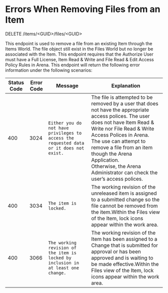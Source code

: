 # Errors When Removing Files from an Item
DELETE /items/&lt;GUID&gt;/files/&lt;GUID&gt;

This endpoint is used to remove a file from an existing Item through the Items World.  The file object still exist in the Files World but no longer be associated with the Item.  This endpoint requires that the Authorize User must have a Full License, Item Read & Write and File Read & Edit Access Policy Rules in Arena. This endpoint will return the following error information under the following scenarios:  


| Status Code  | Error Code  | Message  | Explanation  |
|  --- |  --- |  --- |  --- | 
| 400  | 3024  |  ```Either you do not have privileges to access the requested data or it does not exist.```    | The file is attempted to be removed by a user that does not have the appropriate access polices. The user does not have Item Read & Write nor File Read & Write Access Polices in Arena. <br> The use can attempt to remove a file from an item though the Arena Application. <br> Otherwise, the Arena Administrator can check the user’s access polices.<br>   |
| 400  | 3034  |  ```The item is locked.```    | The working revision of the unreleased item is assigned to a submitted change so the file cannot be removed from the item.Within the Files view of the Item, lock icons appear within the work area.<br>   |
| 400  | 3066  |  ```The working revision of the item is locked by inclusion in at least one change. ```    | The working revision of the Item has been assigned to a Change that is submitted for approval or has been approved and is waiting to be made effective.Within the Files view of the Item, lock icons appear within the work area.<br>   |

